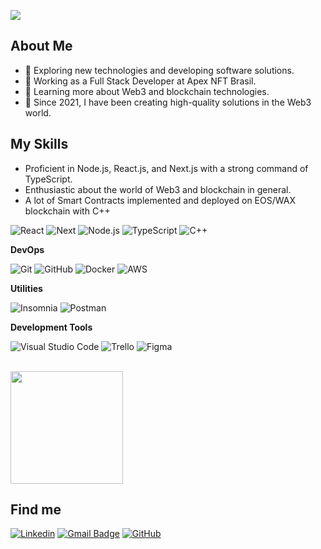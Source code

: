 ![](https://komarev.com/ghpvc/?username=joaoianuci&color=006bed)

## About Me

- 🤔 Exploring new technologies and developing software solutions.
- 💼 Working as a Full Stack Developer at Apex NFT Brasil.
- 🌱 Learning more about Web3 and blockchain technologies.
- 🚀 Since 2021, I have been creating high-quality solutions in the Web3 world.

## My Skills

- Proficient in Node.js, React.js, and Next.js with a strong command of TypeScript.
- Enthusiastic about the world of Web3 and blockchain in general.
- A lot of Smart Contracts implemented and deployed on EOS/WAX blockchain with C++

![React](https://img.shields.io/badge/-React-333333?style=flat&logo=react)
![Next](https://img.shields.io/badge/-Next.js-333333?style=flat&logo=next.js)
![Node.js](https://img.shields.io/badge/-Node.js-333333?style=flat&logo=node.js&Color=00599C)
![TypeScript](https://img.shields.io/badge/-TypeScript-333333?style=flat&logo=typescript)
![C++](https://img.shields.io/badge/-C++-333333?style=flat&logo=cplusplus)

**DevOps**

![Git](https://img.shields.io/badge/-Git-333333?style=flat&logo=git)
![GitHub](https://img.shields.io/badge/-GitHub-333333?style=flat&logo=github)
![Docker](https://img.shields.io/badge/-Docker-333333?style=flat&logo=docker)
![AWS](https://img.shields.io/badge/-AWS-333333?style=flat&logo=amazon)


**Utilities**

![Insomnia](https://img.shields.io/badge/-Insomnia-333333?style=flat&logo=insomnia)
![Postman](https://img.shields.io/badge/-Postman-333333?style=flat&logo=postman)

**Development Tools**

![Visual Studio Code](https://img.shields.io/badge/-Visual%20Studio%20Code-333333?style=flat&logo=visual-studio-code&logoColor=007ACC)
![Trello](https://img.shields.io/badge/-Trello-333333?style=flat&logo=trello&logoColor=007ACC)
![Figma](https://img.shields.io/badge/-Figma-333333?style=flat&logo=figma&logoColor=007ACC)

<br/>

<a href="https://github.com/joaoianuci" title="My Profile">
  <img height="180em" src="https://github-readme-stats.vercel.app/api?username=joaoianuci&theme=dracula&show_icons=true" />
</a>

## Find me

[![Linkedin](https://img.shields.io/badge/-joaoianuci-blue?style=flat-square&logo=Linkedin&logoColor=white&link=www.linkedin.com/in/joaoianuci)](www.linkedin.com/in/joaoianuci)
[![Gmail Badge](https://img.shields.io/badge/-joaoianuci@gmail.com-006bed?style=flat-square&logo=Gmail&logoColor=white&link=mailto:joaoianuci@gmail.com)](mailto:joaoianuci@gmail.com)
[![GitHub](https://img.shields.io/github/followers/joaoianuci?label=follow&style=social)](https://github.com/joaoianuci)
